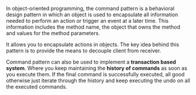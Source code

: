 In object-oriented programming, the command pattern is a behavioral design pattern in which an object is used to encapsulate all information needed to perform an action or trigger an event at a later time. This information includes the method name, the object that owns the method and values for the method parameters.

It allows you to encapsulate actions in objects. The key idea behind this pattern is to provide the means to decouple client from receiver.

Command pattern can also be used to implement a **transaction based system**. Where you keep maintaining the **history of commands** as soon as you execute them. If the final command is successfully executed, all good otherwise just iterate through the history and keep executing the undo on all the executed commands.